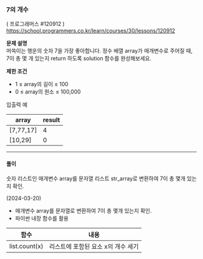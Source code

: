 ### 7의 개수
( 프로그래머스 #120912 )
https://school.programmers.co.kr/learn/courses/30/lessons/120912

**문제 설명**   
머쓱이는 행운의 숫자 7을 가장 좋아합니다. 정수 배열 array가 매개변수로 주어질 때, 7이 총 몇 개 있는지 return 하도록 solution 함수를 완성해보세요.

**제한 조건**
* 1 ≤ array의 길이 ≤ 100
* 0 ≤ array의 원소 ≤ 100,000


입출력 예

| **array** 	 | **result** |
|-------------|------------|
| [7,77,17]   | 4          |
| [10,29]     | 0          |


---


#### 풀이
숫자 리스트인 매개변수 array를 문자열 리스트 str_array로 변환하여 7이 총 몇개 있는지 확인.

(2024-03-20)
* 매개변수 array를 문자열로 변환하여 7이 총 몇개 있는지 확인.
* 파이썬 내장 함수를 활용

| **함수** 	 | **내용**               |
|---------------|----------------------|
| list.count(x) | 리스트에 포함된 요소 x의 개수 세기 |
